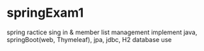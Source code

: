 # springExam1
spring ractice
sing in & member list management implement
java, springBoot(web, Thymeleaf), jpa, jdbc, H2 database use
